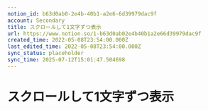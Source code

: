 ```yaml
---
notion_id: b63d0ab0-2e4b-40b1-a2e6-6d39979dac9f
account: Secondary
title: スクロールして1文字ずつ表示
url: https://www.notion.so/1-b63d0ab02e4b40b1a2e66d39979dac9f
created_time: 2022-05-08T23:54:00.000Z
last_edited_time: 2022-05-08T23:54:00.000Z
sync_status: placeholder
sync_time: 2025-07-12T15:01:47.504698
---
```

# スクロールして1文字ずつ表示
